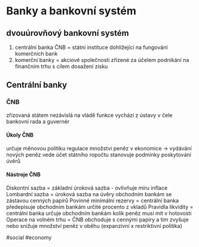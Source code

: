 # Banky a bankovní systém
## dvouúrovňový bankovní systém
1. centrální banka ČNB = státní instituce dohlížející na fungování komerčních bank
2. komerční banky = akciové společnosti zřízené za účelem podnikání na finančním trhu s cílem dosažení zisku
## Centrální banky
### ČNB
zřizovaná státem
nezávislá na vládě
funkce vychází z ústavy
v čele bankovní rada a guvernér
#### Úkoly ČNB
určuje měnovou politiku
regulace množství peněz v ekonomice -> vydávání nových peněz
vede účet státního ropočtu
stanovuje podmínky poskytování úvěrů
#### Nástroje ČNB
Diskontní sazba = základní úroková sazba - ovlivňuje míru inflace
Lombardní sazba = úroková sazba na úvěry obchodním bankám se zástavou cenných papírů
Povinné minimální rezervy = centrální banka předepisuje obchodním bankám určité procento z vkladů
Pravidla likvidity = centrální banka určuje obchodním bankám kolik peněz musí mít v hotovosti
Operace na volném trhu = ČNB obchoduje s cennými papíry a tím zvyšuje nebo snižuje množství peněz v oběhu (expanzivní x restriktivní politika)

#social #economy 